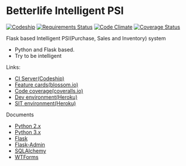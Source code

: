 
# Betterlife Intelligent PSI 
[![Codeship](https://img.shields.io/codeship/d6c1ddd0-16a3-0132-5f85-2e35c05e22b1/master.svg)](https://codeship.com/projects/87463)
[![Requirements Status](https://requires.io/github/betterlife/flask-psi/requirements.svg?branch=master)](https://requires.io/github/betterlife/flask-psi/requirements/?branch=master)
[![Code Climate](https://codeclimate.com/github/betterlife/flask-erp/badges/gpa.svg)](https://codeclimate.com/github/betterlife/flask-erp)
[![Coverage Status](https://coveralls.io/repos/betterlife/flask-erp/badge.svg?branch=HEAD&service=github)](https://coveralls.io/github/betterlife/flask-erp?branch=HEAD)

Flask based Intelligent PSI(Purchase, Sales and Inventory) system

- Python and Flask based.
- Try to be intelligent

Links:

  - [CI Server(Codeship)](https://codeship.com/projects/87463)
  - [Feature cards(blossom.io)](https://www.blossom.io/app/rqcbha2bizepjjw27h3ztqa7ke/fxnyifnw4zbo5bqt56cwgzlhpi/board)
  - [Code coverage(coveralls.io)](https://coveralls.io/github/betterlife/flask-erp)
  - [Dev environment(Heroku)](http://betterlife-flask-dev.herokuapp.com/)
  - [SIT environment(Heroku)](http://betterlife-flask.herokuapp.com/)

Documents
  - [Python 2.x](https://docs.python.org/2/)
  - [Python 3.x](https://docs.python.org/3/)
  - [Flask](http://flask.pocoo.org/docs/dev/)
  - [Flask-Admin](http://flask-admin.readthedocs.org/en/latest/)
  - [SQLAlchemy](http://docs.sqlalchemy.org/en/rel_1_0/)
  - [WTForms](http://wtforms.readthedocs.org/en/latest/forms.html)



